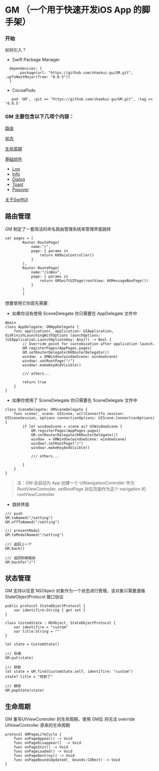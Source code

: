 # GM （一个用于快速开发iOS App 的脚手架）

### 开始

如何引入？

* Swift Package Manager

```
  dependencies: [
      .package(url: "https://github.com/shaokui-gu/GM.git", .upToNextMajor(from: "0.0.5"))
  ]
```
* CocoaPods

```
   pod 'GM', :git => "https://github.com/shaokui-gu/GM.git", :tag => '0.0.5'
```


### GM 主要包含以下几项个内容：

[路由](#路由)

[状态](#状态)

[生命周期](#生命周期)

[基础组件](#基础组件)
  * [Log](#log)
  * [Info](#info)
  * [Dialog](#Dialog)
  * [Toast](#Toast)
  * [Popover](#Popover)

[关于SwiftUI](#关于SwiftUI)

## <a id="路由">路由管理</a>

GM 制定了一套简洁的命名路由管理系统来管理界面跳转

```
var pages = [
        Router.RoutePage(
            name:"/",
            page: { params in
                return KKMainController()
            }
        ),
        Router.RoutePage(
            name:"/inBox",
            page: { params in
                return GMSwiftUIPage(rootView: KKMessageBoxPage())
            }
        )
        ]
```

想要使用它你首先需要:

* 如果你没有使用 SceneDelegate 你只需要在 AppDelegate 文件中

```
@main
class AppDelegate: GMAppDelegate {
    func application(_ application: UIApplication, didFinishLaunchingWithOptions launchOptions: [UIApplication.LaunchOptionsKey: Any]?) -> Bool {
        // Override point for customization after application launch.
        GM.registerPages(AppPages.pages)
        GM.setRouterDelegate(KKRouterDelegate())
        window  = GMWindow(windowScene: windowScene)
        window!.setRootPage("/")
        window!.makeKeyAndVisible()
        
        /// others...
        
        return true
    }
}
```

* 如果你使用了 SceneDelegate 你只需要在 SceneDelegate 文件中

```
class SceneDelegate: GMSceneDelegate {
    func scene(_ scene: UIScene, willConnectTo session: UISceneSession, options connectionOptions: UIScene.ConnectionOptions) {
        if let windowScene = scene as? UIWindowScene {
            GM.registerPages(AppPages.pages)
            GM.setRouterDelegate(KKRouterDelegate())
            window  = GMWindow(windowScene: windowScene)
            window?.setRootPage("/")
            window!.makeKeyAndVisible()
            
            /// others...
            
        }
    }
}

```

> 注：GM 会自动为 App 创建一个 UINavigationController 作为 RootViewController, setRootPage 对应页面作为这个 navigation 的 rootViewController

* 跳转界面

```
/// push
GM.toNamed("/setting")
GM.offToNamed("/setting")

/// presentModal
GM.toModalNamed("/setting")

/// 返回上一个
GM.back()

/// 返回到根路由
GM.backTo("/")
```

## <a id="状态">状态管理</a>

GM 支持以任意 NSObject 对象作为一个状态进行管理，该对象只需要遵循 StateObjectProtocol 接口协议

```
public protocol StateObjectProtocol {
    var identifire:String { get set }
}

class CustomState : NSObject, StateObjectProtocol {
    var identifire = "custom"
    var title:String = ""
}

let state = CustomState()

/// 存储
GM.put(state)

/// 获取
let state = GM.find(CustomState.self, identifire: "custom")
state?.title = "找到了"

/// 移除
GM.popState(state)
```

## <a id="生命周期">生命周期</a>

GM 重写UIViewController 的生命周期，使用 GM后 将无法 override UIViewController 原来的生命周期

```
protocol GMPageLifeCycle {
    func onPageAppear() -> Void
    func onPageDisappear()  -> Void
    func onPageInit() -> Void
    func onPageLoaded() -> Void
    func onPageDestroy() -> Void
    func onPageBoundsUpdated(_ bounds:CGRect) -> Void
}
```


